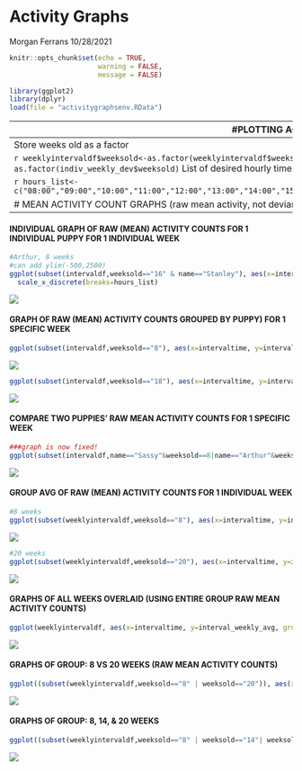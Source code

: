 Activity Graphs
================
Morgan Ferrans
10/28/2021

``` r
knitr::opts_chunk$set(echo = TRUE,
                      warning = FALSE,
                      message = FALSE)
```

``` r
library(ggplot2)
library(dplyr)
load(file = "activitygraphsenv.RData")
```

| \#PLOTTING ACTIVITY Setup                                                                                                                                                                          |
|----------------------------------------------------------------------------------------------------------------------------------------------------------------------------------------------------|
| Store weeks old as a factor                                                                                                                                                                        |
| `r weeklyintervaldf$weeksold<-as.factor(weeklyintervaldf$weeksold) indiv_weekly_dev$weeksold<-as.factor(indiv_weekly_dev$weeksold)` List of desired hourly time breaks for graph x axis tick marks |
| `r hours_list<-c("08:00","09:00","10:00","11:00","12:00","13:00","14:00","15:00","16:00","17:00","18:00","19:00","20:00","21:00","22:00")`                                                         |
| \# MEAN ACTIVITY COUNT GRAPHS (raw mean activity, not deviance)                                                                                                                                    |

#### INDIVIDUAL GRAPH OF RAW (MEAN) ACTIVITY COUNTS FOR 1 INDIVIDUAL PUPPY FOR 1 INDIVIDUAL WEEK

``` r
#Arthur, 8 weeks
#can add ylim(-500,2500)
ggplot(subset(intervaldf,weeksold=="16" & name=="Stanley"), aes(x=intervaltime, y=interval_avg_activity, group=1)) + geom_line() + ggtitle("Stanley: 16 weeks") + xlab("Time") + ylab("Mean Activity Counts") + labs(colour = "Age (weeks)") +
  scale_x_discrete(breaks=hours_list)
```

![](activitycountgraphs_files/figure-gfm/unnamed-chunk-4-1.png)<!-- -->

#### GRAPH OF RAW (MEAN) ACTIVITY COUNTS GROUPED BY PUPPY) FOR 1 SPECIFIC WEEK

``` r
ggplot(subset(intervaldf,weeksold=="8"), aes(x=intervaltime, y=interval_avg_activity, group='name')) + geom_line(aes(colour=name)) + ggtitle("Group Activity Counts: 8 weeks") + xlab("Time")+ ylab("Mean Activity Counts") + labs(colour = "Puppy") + scale_x_discrete(breaks=hours_list)
```

![](activitycountgraphs_files/figure-gfm/unnamed-chunk-5-1.png)<!-- -->

``` r
ggplot(subset(intervaldf,weeksold=="18"), aes(x=intervaltime, y=interval_avg_activity, group='name')) + geom_line(aes(colour=name)) + ggtitle("Group Activity Counts: 18 weeks") + xlab("Time")+ ylab("Mean Activity Counts") + labs(colour = "Puppy") + scale_x_discrete(breaks=hours_list)
```

![](activitycountgraphs_files/figure-gfm/unnamed-chunk-5-2.png)<!-- -->

#### COMPARE TWO PUPPIES’ RAW MEAN ACTIVITY COUNTS FOR 1 SPECIFIC WEEK

``` r
###graph is now fixed!
ggplot(subset(intervaldf,name=="Sassy"&weeksold==8|name=="Arthur"&weeksold==8), aes(x=intervaltime, y=interval_avg_activity, group=name)) + geom_line(aes(colour=name)) + ggtitle("Mean Activity Counts: 8 weeks") + xlab("Time")+ ylab("Mean Activity Counts") + labs(colour = "Puppy") + scale_x_discrete(breaks=hours_list)
```

![](activitycountgraphs_files/figure-gfm/unnamed-chunk-6-1.png)<!-- -->

#### GROUP AVG OF RAW (MEAN) ACTIVITY COUNTS FOR 1 INDIVIDUAL WEEK

``` r
#8 weeks
ggplot(subset(weeklyintervaldf,weeksold=="8"), aes(x=intervaltime, y=interval_weekly_avg, group=1)) + geom_line() + ggtitle("Group: 8 weeks") + xlab("Time") + ylab("Mean Activity Counts") + labs(colour = "Age (weeks)") + scale_x_discrete(breaks=hours_list)
```

![](activitycountgraphs_files/figure-gfm/unnamed-chunk-7-1.png)<!-- -->

``` r
#20 weeks
ggplot(subset(weeklyintervaldf,weeksold=="20"), aes(x=intervaltime, y=interval_weekly_avg, group=1)) + geom_line() + ggtitle("Group: 20 weeks") + xlab("Time") + ylab("Mean Activity Counts") + labs(colour = "Age (weeks)") + scale_x_discrete(breaks=hours_list)
```

![](activitycountgraphs_files/figure-gfm/unnamed-chunk-7-2.png)<!-- -->

#### GRAPHS OF ALL WEEKS OVERLAID (USING ENTIRE GROUP RAW MEAN ACTIVITY COUNTS)

``` r
ggplot(weeklyintervaldf, aes(x=intervaltime, y=interval_weekly_avg, group=weeksold)) + geom_line(aes(colour=weeksold)) + ggtitle("Group: 8-20 weeks") + xlab("Time")+ ylab("Mean Activity Counts") + labs(colour = "Age (weeks)") + scale_x_discrete(breaks=hours_list)
```

![](activitycountgraphs_files/figure-gfm/unnamed-chunk-8-1.png)<!-- -->

#### GRAPHS OF GROUP: 8 VS 20 WEEKS (RAW MEAN ACTIVITY COUNTS)

``` r
ggplot((subset(weeklyintervaldf,weeksold=="8" | weeksold=="20")), aes(x=intervaltime, y=interval_weekly_avg, group=weeksold)) + geom_line(aes(colour=weeksold)) + ggtitle("Group: 8 vs. 20 weeks") + xlab("Time") + ylab("Mean Activity Counts") + labs(colour = "Age (weeks)") + scale_x_discrete(breaks=hours_list)
```

![](activitycountgraphs_files/figure-gfm/unnamed-chunk-9-1.png)<!-- -->

#### GRAPHS OF GROUP: 8, 14, & 20 WEEKS

``` r
ggplot((subset(weeklyintervaldf,weeksold=="8" | weeksold=="14"| weeksold=="20")), aes(x=intervaltime, y=interval_weekly_avg, group=weeksold)) + geom_line(aes(colour=weeksold)) + ggtitle("Group: 8, 14, & 20 weeks") + xlab("Time") + ylab("Mean Activity Counts") + labs(colour = "Age (weeks)") + scale_x_discrete(breaks=hours_list)
```

![](activitycountgraphs_files/figure-gfm/unnamed-chunk-10-1.png)<!-- -->

